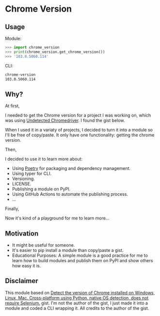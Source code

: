 # Chrome Version

## Usage

Module:

```python
>>> import chrome_version
>>> print(chrome_version.get_chrome_version())
>>> '103.0.5060.114'
```

CLI:

```bash
chrome-version
103.0.5060.114
```

## Why?

At first,

I needed to get the Chrome version for a project I was working on, which was using [Undetected Chromedriver](https://github.com/ultrafunkamsterdam/undetected-chromedriver). I found the gist below.

When I used it in a variaty of projects, I decided to turn it into a module so I'll be free of copy/paste. It only have one functionality: getting the chrome version.

Then,

I decided to use it to learn more about:

- Using [Poetry](https://python-poetry.org/) for packaging and dependency management.
- Using typer for CLI.
- Versioning.
- LICENSE.
- Publishing a module on PyPI.
- Using GitHub Actions to automate the publishing process.
- ...

Finally,

Now it's kind of a playground for me to learn more...

## Motivation

- It might be useful for someone.
- It's easier to pip install a module than copy/paste a gist.
- Educational Purposes: A simple module is a good practice for me to learn how to build modules and publish them on PyPI and show others how easy it is.

## Disclaimer

This module based on [Detect the version of Chrome installed on Windows, Linux, Mac. Cross-platform using Python, native OS detection, does not require Selenium.](https://gist.github.com/primaryobjects/d5346bf7a173dbded1a70375ff7461b4) gist. I'm not the author of the gist, I just made it into a module and coded a CLI wrapping it. All credits to the author of the gist.
